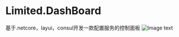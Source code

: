 # Limited.DashBoard
基于.netcore，layui，consul开发一款配置服务的控制面板
![Image text](https://github.com/siaslfs/Limited.DashBoard/README/20181219155153.png)
        
      

